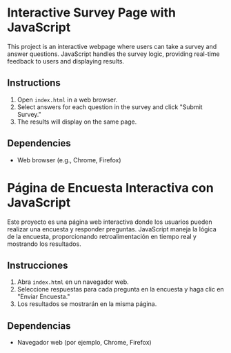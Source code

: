 # Interactive Survey Page with JavaScript

This project is an interactive webpage where users can take a survey and answer questions. JavaScript handles the survey logic, providing real-time feedback to users and displaying results.

## Instructions

1. Open `index.html` in a web browser.
2. Select answers for each question in the survey and click "Submit Survey."
3. The results will display on the same page.

## Dependencies
- Web browser (e.g., Chrome, Firefox)

# Página de Encuesta Interactiva con JavaScript

Este proyecto es una página web interactiva donde los usuarios pueden realizar una encuesta y responder preguntas. JavaScript maneja la lógica de la encuesta, proporcionando retroalimentación en tiempo real y mostrando los resultados.

## Instrucciones

1. Abra `index.html` en un navegador web.
2. Seleccione respuestas para cada pregunta en la encuesta y haga clic en "Enviar Encuesta."
3. Los resultados se mostrarán en la misma página.

## Dependencias
- Navegador web (por ejemplo, Chrome, Firefox)
